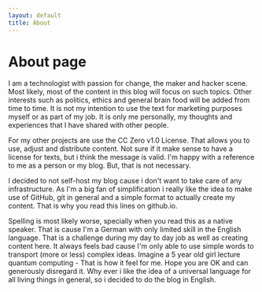 ```yaml
---
layout: default
title: About
---
```

# About page

I am a technologist with passion for change, the maker and hacker scene. Most likely, most of the content in this blog will focus on such topics. Other interests such as politics, ethics and general brain food will be added from time to time. It is not my intention to use the text for marketing purposes myself or as part of my job. 
It is only me personally, my thoughts and experiences that I have shared with other people.

For my other projects are use the CC Zero v1.0 License. That allows you to use, adjust and distribute content. Not sure if it make sense to have a license for texts, but i think the message is valid. I'm happy with a reference to me as a person or my blog. But, that is not necessary.

I decided to not self-host my blog cause i don't want to take care of any infrastructure. As I'm a big fan of simplification i really like the idea to make use of GitHub, git in general and a simple format to actually create my content. That is why you read this lines on github.io.

Spelling is most likely worse, specially when you read this as a native speaker. That is cause I'm a German with only limited skill in the English language. That is a challenge during my day to day job as well as creating content here. It always feels bad cause I'm only able to use simple words to transport (more or less) complex ideas. Imagine a 5 year old girl lecture quantum computing - That is how it feel for me. Hope you are OK and can generously disregard it.
Why ever i like the idea of a universal language for all living things in general, so i decided to do the blog in English.



